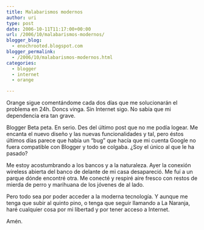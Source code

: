 ```yaml
---
title: Malabarismos modernos
author: uri
type: post
date: 2006-10-11T11:17:00+00:00
url: /2006/10/malabarismos-modernos/
blogger_blog:
  - enochrooted.blogspot.com
blogger_permalink:
  - /2006/10/malabarismos-modernos.html
categories:
  - blogger
  - internet
  - orange

---
```

Orange sigue comentándome cada dos días que me solucionarán el problema en 24h. Doncs vinga. Sin Internet sigo. No sabía que mi dependencia era tan grave. 

Blogger Beta peta. En serio. Des del último post que no me podía logear. Me encanta el nuevo diseño y las nuevas funcionalidades y tal, pero éstos últimos días parece que había un &#8220;bug&#8221; que hacía que mi cuenta Google no fuera compatible con Blogger y todo se colgaba. ¿Soy el único al que le ha pasado?

Me estoy acostumbrando a los bancos y a la naturaleza. Ayer la conexión wireless abierta del banco de delante de mi casa desapareció. Me fuí a un parque dónde encontré otra. Me conecté y respiré aire fresco con restos de mierda de perro y marihuana de los jóvenes de al lado.

Pero todo sea por poder acceder a la moderna tecnología. Y aunque me tenga que subir al quinto pino, o tenga que seguir llamando a La Naranja, haré cualquier cosa por mi libertad y por tener acceso a Internet.

Amén.